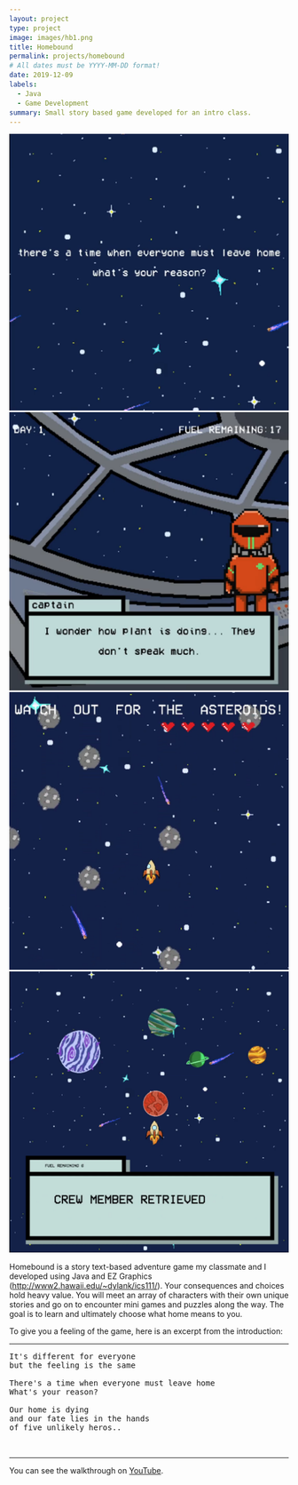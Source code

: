 ```yaml
---
layout: project
type: project
image: images/hb1.png
title: Homebound
permalink: projects/homebound
# All dates must be YYYY-MM-DD format!
date: 2019-12-09
labels:
  - Java
  - Game Development
summary: Small story based game developed for an intro class.
---
```


<div class="ui small rounded images">
  <img class="ui image" src="../images/hb6.png">
  <img class="ui image" src="../images/hb5.png">
  <img class="ui image" src="../images/hb4.png">
  <img class="ui image" src="../images/hb3.png">
</div>

Homebound is a story text-based adventure game my classmate and I developed using Java and EZ Graphics (http://www2.hawaii.edu/~dylank/ics111/). Your consequences and choices hold heavy value. You will meet an array of characters with their own unique stories and go on to encounter mini games and puzzles along the way. The goal is to learn and ultimately choose what home means to you.

To give you a feeling of the game, here is an excerpt from the introduction:

<hr>

<pre>
It's different for everyone
but the feeling is the same

There's a time when everyone must leave home
What's your reason?

Our home is dying 
and our fate lies in the hands 
of five unlikely heros..


</pre>

<hr>

You can see the walkthrough on [YouTube](https://www.youtube.com/watch?v=HSmw6Gjv2r0&feature=youtu.be&ab_channel=JustinY).






